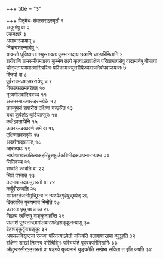 +++
title = "३"

+++
पितृमेधः संवत्सराऽस्मृतौ १  
अयुग्मेषु वा २  
एकनक्षत्रे ३  
अमावास्यायाम् ४  
निदाघशरन्माघेषु ५  
यावन्तो धुविष्यन्तः स्युस्तावतः कुम्भानादाय छत्राणि चाऽपरिमितानि ६  
शरीराणि ग्रामसमीपमाहृत्य कुम्भेन तल्पे कृत्वाऽहतपक्षेण परितत्यायसेषु वाद्यमानेषु वीणायां चोद्घतायाममात्यास्त्रिस्त्रिः परिक्रामन्त्युत्तरीयैरुपवाजनैर्वोपवाजयन्तः ७  
स्त्रियो वा ८  
पूर्वरात्रमध्याऽपररात्रेषु च ९  
विफल्फान्नमहरेतत् १०  
नृत्यगीतवादित्रवच्च ११  
अन्नमस्माऽउपसंहरन्त्येके १२  
उपव्युषसं सशरीरा दक्षिणा गच्छन्ति १३  
यथा कुर्वतोऽभ्युदियात्सूर्यः १४  
कक्षेऽवतापिनि १५  
ऊषरऽउदक्प्रवणे समे वा १६  
दक्षिणाप्रवणएके १७  
अदर्शनाद्ग्रामात् १८  
आरात्पथः १९  
न्यग्रोथाश्वत्थतिल्वकहरिद्रुस्फूर्जकबिभीदकपापनामभ्यश्च २०  
चितिवच्च २१  
शम्वति कम्वति वा २२  
चित्रं पश्चात् २३  
तदभाव उदकमुत्तरतो वा २४  
कर्षूवीरणवति २५  
ग्रामतस्तेजनीमुच्छ्रित्य न न्यस्येद्गृहेषूच्छ्रयेत् २६  
दिक्स्रक्ति पुरुषमात्रं मिमीते २७  
उत्तरतः पृथु पश्चाच्च २८  
विहृत्य स्रक्तिषु शङ्कूनाहन्ति २९  
पालाशं पुरस्ताच्छामीलवारणदेहशङ्कूनन्यासु ३०  
देहशङ्कुर्वृत्रशङ्कुः ३१  
अपसलविसृष्टया रज्ज्वा परितत्याऽपेतो यन्त्विति पलाशशाखया व्युदूहति ३२  
दक्षिणा शाखां निरस्य परिश्रिद्भिः परिश्रयति पूर्ववदपरिमितामिः ३३  
औदुम्बरसीरऽउत्तरतो वा षड्गवे युज्यमाने युङ्क्तेति सम्प्रेष्य सविता त इति जपति ३४  
